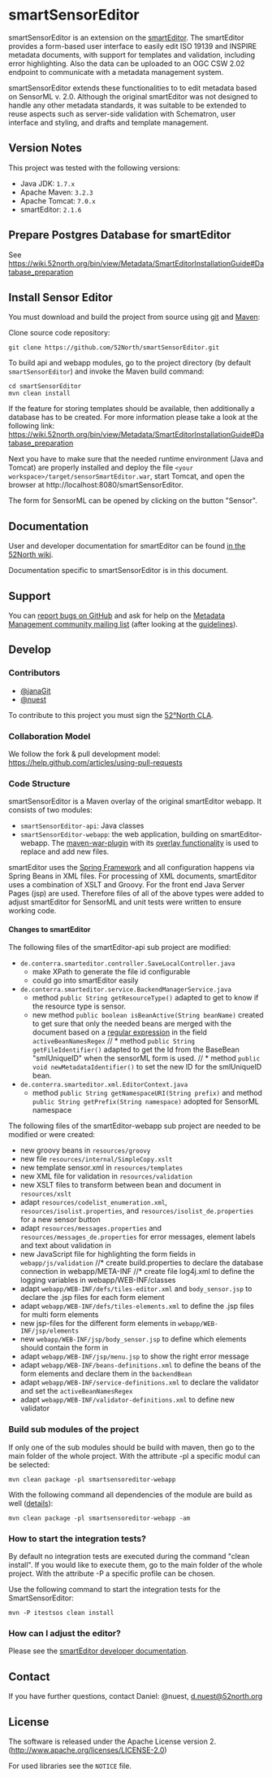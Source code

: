 # smartSensorEditor

smartSensorEditor is an extension on the [smartEditor](http://52north.org/communities/metadata-management/smarteditor). The smartEditor provides a form-based user interface to easily edit ISO 19139 and INSPIRE metadata documents, with support for templates and validation, including error highlighting. Also the data can be uploaded to an OGC CSW 2.02 endpoint to communicate with a metadata management system.

smartSensorEditor extends these functionalities to to edit metadata based on SensorML v. 2.0. Although the original smartEditor was not designed to handle any other metadata standards, it was suitable to be extended to reuse aspects such as server-side validation with Schematron, user interface and styling, and drafts and template management.


## Version Notes

This project was tested with the following versions:

* Java JDK: `1.7.x`
* Apache Maven: `3.2.3`
* Apache Tomcat: `7.0.x`
* smartEditor: `2.1.6`


## Prepare Postgres Database for smartEditor

See https://wiki.52north.org/bin/view/Metadata/SmartEditorInstallationGuide#Database_preparation


## Install Sensor Editor

You must download and build the project from source using [git](http://git-scm.com/) and [Maven](http://maven.apache.org/):

Clone source code repository: 

```
git clone https://github.com/52North/smartSensorEditor.git
```

To build api and webapp modules, go to the project directory (by default ``smartSensorEditor``) and invoke the Maven build command:

```
cd smartSensorEditor
mvn clean install
```
If the feature for storing templates should be available, then additionally a database has to be created. For more information please take a look at the following link: https://wiki.52north.org/bin/view/Metadata/SmartEditorInstallationGuide#Database_preparation

Next you have to make sure that the needed runtime environment (Java and Tomcat) are properly installed and deploy the file ``<your workspace>/target/sensorSmartEditor.war``, start Tomcat, and open the browser at http://localhost:8080/smartSensorEditor.

The form for SensorML can be opened by clicking on the button "Sensor".


## Documentation

User and developer documentation for smartEditor can be found [in the 52North wiki](https://wiki.52north.org/bin/view/Metadata/SmartEditor).

Documentation specific to smartSensorEditor is in this document.


## Support

You can [report bugs on GitHub](https://github.com/52North/smartSensorEditor/issues) and ask for help on the [Metadata Management community mailing list](http://metadata.forum.52north.org/) (after looking at the [guidelines](http://52north.org/resources/mailing-list-and-forums/mailinglist-guidelines)).


## Develop

### Contributors

* [@janaGit](https://github.com/janaGit)
* [@nuest](https://github.com/nuest)

To contribute to this project you must sign the [52°North CLA](http://52north.org/about/licensing/).


### Collaboration Model

We follow the fork & pull development model: https://help.github.com/articles/using-pull-requests

### Code Structure

smartSensorEditor is a Maven overlay of the original smartEditor webapp. It consists of two modules:

* ``smartSensorEditor-api``: Java classes
* ``smartSensorEditor-webapp``: the web application, building on smartEditor-webapp. The [maven-war-plugin](http://maven.apache.org/plugins/maven-war-plugin/) with its [overlay functionality](http://maven.apache.org/plugins/maven-war-plugin/overlays.html) is used to replace and add new files.

smartEditor uses the [Spring Framework](http://projects.spring.io/spring-framework/) and all configuration happens via Spring Beans in XML files. For processing of XML documents, smartEditor uses a combination of XSLT and Groovy. For the front end Java Server Pages (jsp) are used. Therefore files of all of the above types were added to adjust smartEditor for SensorML and unit tests were written to ensure working code.


#### Changes to smartEditor

The following files of the smartEditor-api sub project are modified:

* ``de.conterra.smarteditor.controller.SaveLocalController.java``
  * make XPath to generate the file id configurable
  * could go into smartEditor easily
* ``de.conterra.smarteditor.service.BackendManagerService.java``
  * method ``public String getResourceType()`` adapted to get to know if the resource type is sensor.
  * new method ``public boolean isBeanActive(String beanName)`` created to get sure that only the needed beans are merged with the document based on a [regular expression](http://docs.oracle.com/javase/8/docs/api/java/util/regex/Pattern.html) in the field ``activeBeanNamesRegex``
//  * method ``public String getFileIdentifier()`` adapted to get the Id from the BaseBean "smlUniqueID" when the sensorML     form is used.
//  * method ``public void newMetadataIdentifier()`` to set the new ID for the smlUniqueID bean.
* ``de.conterra.smarteditor.xml.EditorContext.java``
  * method ``public String getNamespaceURI(String prefix)`` and method ``public String getPrefix(String namespace)`` adopted for SensorML namespace

The following files of the smartEditor-webapp sub project are needed to be modified or were created:

* new groovy beans in ``resources/groovy``
* new file ``resources/internal/SimpleCopy.xslt``
* new template sensor.xml in ``resources/templates``
* new XML file for validation in ``resources/validation``
* new XSLT files to transform between bean and document in ``resources/xslt``
* adapt ``resources/codelist_enumeration.xml``, ``resources/isolist.properties``, and ``resources/isolist_de.properties`` for a new sensor button 
* adapt ``resources/messages.properties`` and ``resources/messages_de.properties`` for error messages, element labels and text about validation in 
* new JavaScript file for highlighting the form fields in ``webapp/js/validation``
//* create build.properties to declare the database connection in webapp/META-INF
//* create file log4j.xml to define the logging variables in webapp/WEB-INF/classes
* adapt ``webapp/WEB-INF/defs/tiles-editor.xml`` and ``body_sensor.jsp`` to declare the .jsp files for each form element
* adapt ``webapp/WEB-INF/defs/tiles-elements.xml`` to define the .jsp files for multi form elements
* new jsp-files for the different form elements in ``webapp/WEB-INF/jsp/elements``
* new ``webapp/WEB-INF/jsp/body_sensor.jsp`` to define which elements should contain the form in 
* adapt ``webapp/WEB-INF/jsp/menu.jsp`` to show the right error message
* adapt ``webapp/WEB-INF/beans-definitions.xml`` to define the beans of the form elements and declare them in the ``backendBean``
* adapt ``webapp/WEB-INF/service-definitions.xml`` to declare the validator and set the ``activeBeanNamesRegex``
* adapt ``webapp/WEB-INF/validator-definitions.xml`` to define new validator


### Build sub modules of the project

If only one of the sub modules should be build with maven, then go to the main folder of the whole project. With the attribute -pl a specific modul can be selected:

```
mvn clean package -pl smartsensoreditor-webapp
```

With the following command all dependencies of the module are build as well ([details](http://blog.sonatype.com/2009/10/maven-tips-and-tricks-advanced-reactor-options)):

```
mvn clean package -pl smartsensoreditor-webapp -am
```


### How to start the integration tests?

By default no integration tests are executed during the command "clean install". If you would like to execute them, go to the main folder of the whole project. With the attribute -P a specific profile can be chosen.

Use the following command to start the integration tests for the SmartSensorEditor:

```
mvn -P itestsos clean install
```


### How can I adjust the editor?

Please see the [smartEditor developer documentation](https://wiki.52north.org/bin/view/Metadata/SmartEditorDeveloperDocumentation). 

## Contact

If you have further questions, contact Daniel: @nuest, d.nuest@52north.org

## License

The software is released under the Apache License version 2. (http://www.apache.org/licenses/LICENSE-2.0)

For used libraries see the `NOTICE` file.
